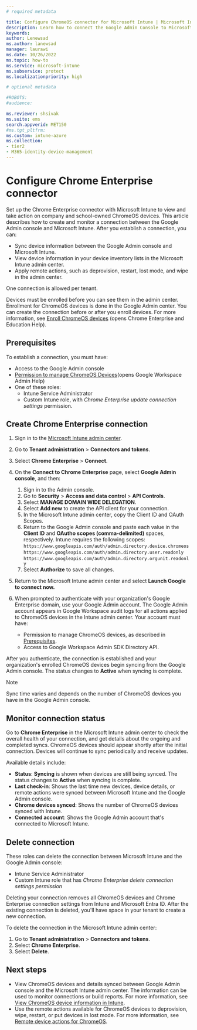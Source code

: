 ```yaml
---
# required metadata

title: Configure ChromeOS connector for Microsoft Intune | Microsoft Intune
description: Learn how to connect the Google Admin Console to Microsoft Intune so that you can view and take action on enrolled ChromeOS devices.
keywords:
author: Lenewsad
ms.author: lanewsad
manager: laurawi
ms.date: 10/26/2022
ms.topic: how-to
ms.service: microsoft-intune
ms.subservice: protect
ms.localizationpriority: high

# optional metadata

#ROBOTS:
#audience:

ms.reviewer: shsivak
ms.suite: ems
search.appverid: MET150
#ms.tgt_pltfrm:
ms.custom: intune-azure
ms.collection:
- tier2
- M365-identity-device-management
---
```


# Configure Chrome Enterprise connector

Set up the Chrome Enterprise connector with Microsoft Intune to view and take action on company and school-owned ChromeOS devices. This article describes how to create and monitor a connection between the Google Admin console and Microsoft Intune. After you establish a connection, you can:

* Sync device information between the Google Admin console and Microsoft Intune.
* View device information in your device inventory lists in the Microsoft Intune admin center.
* Apply remote actions, such as deprovision, restart, lost mode, and wipe in the admin center.

One connection is allowed per tenant.

Devices must be enrolled before you can see them in the admin center. Enrollment for ChromeOS devices is done in the Google Admin center. You can create the connection before or after you enroll devices. For more information, see [Enroll ChromeOS devices](https://support.google.com/chrome/a/answer/1360534) (opens Chrome Enterprise and Education Help).

## Prerequisites
To establish a connection, you must have:

* Access to the Google Admin console
* [Permission to manage ChromeOS Devices](https://support.google.com/a/answer/9807615)(opens Google Workspace Admin Help)
* One of these roles:
   * Intune Service Administrator
   * Custom Intune role, with *Chrome Enterprise update connection settings* permission.

## Create Chrome Enterprise connection

1. Sign in to the [Microsoft Intune admin center](https://go.microsoft.com/fwlink/?linkid=2109431).

2. Go to **Tenant administration** > **Connectors and tokens**.
3. Select **Chrome Enterprise** > **Connect**.
4. On the **Connect to Chrome Enterprise** page, select **Google Admin console**, and then:
   1. Sign in to the Admin console.
   2. Go to **Security** > **Access and data control** > **API Controls**.
   3. Select **MANAGE DOMAIN WIDE DELEGATION**.
   4. Select **Add new** to create the API client for your connection.
   3. In the Microsoft Intune admin center, copy the Client ID and OAuth Scopes.
   4. Return to the Google Admin console and paste each value in the **Client ID** and **OAutho scopes (comma-delimited)** spaces, respectively. Intune requires the following scopes:
    `https://www.googleapis.com/auth/admin.directory.device.chromeos`
    `https://www.googleapis.com/auth/admin.directory.user.readonly`
    `https://www.googleapis.com/auth/admin.directory.orgunit.readonly`
   5. Select **Authorize** to save all changes.
5. Return to the Microsoft Intune admin center and select **Launch Google to connect now.**
6. When prompted to authenticate with your organization's Google Enterprise domain, use your Google Admin account. The Google Admin account appears in Google Workspace audit logs for all actions applied to ChromeOS devices in the Intune admin center. Your account must have:
   * Permission to manage ChromeOS devices, as described in [Prerequisites](chrome-enterprise-connector-configure.md#prerequisites).
   * Access to Google Workspace Admin SDK Directory API.

After you authenticate, the connection is established and your organization's enrolled ChromeOS devices begin syncing from the Google Admin console. The status changes to **Active** when syncing is complete.

   >[!NOTE]
   > Sync time varies and depends on the number of ChromeOS devices you have in the Google Admin console.

## Monitor connection status
Go to **Chrome Enterprise** in the Microsoft Intune admin center to check the overall health of your connection, and get details about the ongoing and completed syncs. ChromeOS devices should appear shortly after the initial connection. Devices will continue to sync periodically and receive updates.

Available details include:

* **Status**: **Syncing** is shown when devices are still being synced. The status changes to **Active** when syncing is complete.
* **Last check-in**: Shows the last time new devices, device details, or remote actions were synced between Microsoft Intune and the Google Admin console.
* **Chrome devices synced**: Shows the number of ChromeOS devices synced with Intune.
* **Connected account**: Shows the Google Admin account that's connected to Microsoft Intune.

## Delete connection
These roles can delete the connection between Microsoft Intune and the Google Admin console:
* Intune Service Administrator
* Custom Intune role that has *Chrome Enterprise delete connection settings permission*

Deleting your connection removes all ChromeOS devices and Chrome Enterprise connection settings from Intune and Microsoft Entra ID. After the existing connection is deleted, you'll have space in your tenant to create a new connection.

To delete the connection in the Microsoft Intune admin center:
1. Go to **Tenant administration** > **Connectors and tokens**.
2. Select **Chrome Enterprise**.
3. Select **Delete**.

## Next steps
* View ChromeOS devices and details synced between Google Admin console and the Microsoft Intune admin center. The information can be used to monitor connections or build reports. For more information, see [View ChromeOS device information in Intune](../fundamentals/chrome-enterprise-device-details.md).
*  Use the remote actions available for ChromeOS devices to deprovision, wipe, restart, or put devices in lost mode. For more information, see [Remote device actions for ChromeOS](../fundamentals/chrome-enterprise-device-details.md).
